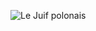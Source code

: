 ![Le Juif polonais](https://upload.wikimedia.org/wikipedia/commons/thumb/7/7e/Charadrius_obscurus_aquilonius_-_Point_Chevalier.jpg/350px-Charadrius_obscurus_aquilonius_-_Point_Chevalier.jpg)